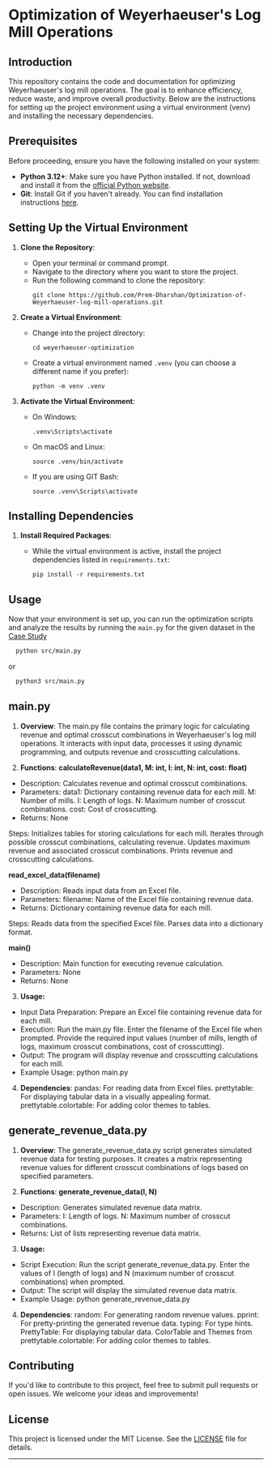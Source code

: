 # Optimization of Weyerhaeuser's Log Mill Operations

## Introduction
This repository contains the code and documentation for optimizing Weyerhaeuser's log mill operations. The goal is to enhance efficiency, reduce waste, and improve overall productivity. Below are the instructions for setting up the project environment using a virtual environment (venv) and installing the necessary dependencies.

## Prerequisites
Before proceeding, ensure you have the following installed on your system:
- **Python 3.12+**: Make sure you have Python installed. If not, download and install it from the [official Python website](https://www.python.org/downloads/).
- **Git**: Install Git if you haven't already. You can find installation instructions [here](https://git-scm.com/book/en/v2/Getting-Started-Installing-Git).

## Setting Up the Virtual Environment
1. **Clone the Repository**:
   - Open your terminal or command prompt.
   - Navigate to the directory where you want to store the project.
   - Run the following command to clone the repository:
     ```
     git clone https://github.com/Prem-Dharshan/Optimization-of-Weyerhaeuser-log-mill-operations.git
     ```

2. **Create a Virtual Environment**:
   - Change into the project directory:
     ```
     cd weyerhaeuser-optimization
     ```
   - Create a virtual environment named `.venv` (you can choose a different name if you prefer):
     ```
     python -m venv .venv
     ```

3. **Activate the Virtual Environment**:
   - On Windows:
     ```
     .venv\Scripts\activate
     ```
   - On macOS and Linux:
     ```
     source .venv/bin/activate
     ```
    - If you are using GIT Bash:
      ```
      source .venv\Scripts\activate
      ```

## Installing Dependencies
1. **Install Required Packages**:
   - While the virtual environment is active, install the project dependencies listed in `requirements.txt`:
   
     ```
     pip install -r requirements.txt
     ```

## Usage
Now that your environment is set up, you can run the optimization scripts and analyze the results by running the `main.py` for the given dataset in the [Case Study](About/Case_Study_Operations_Research_by_Hamdy_A_Taha.pdf)

```bash
  python src/main.py
```
or 

```bash
  python3 src/main.py
```

## main.py
1. **Overview**:
The main.py file contains the primary logic for calculating revenue and optimal crosscut combinations in Weyerhaeuser's log mill operations. It interacts with input data, processes it using dynamic programming, and outputs revenue and crosscutting calculations.

2. **Functions**:
**calculateRevenue(data1, M: int, I: int, N: int, cost: float)**

- Description: Calculates revenue and optimal crosscut combinations.
- Parameters:
    data1: Dictionary containing revenue data for each mill.
    M: Number of mills.
    I: Length of logs.
    N: Maximum number of crosscut combinations.
    cost: Cost of crosscutting.
- Returns: None

Steps:
Initializes tables for storing calculations for each mill.
Iterates through possible crosscut combinations, calculating revenue.
Updates maximum revenue and associated crosscut combinations.
Prints revenue and crosscutting calculations.

**read_excel_data(filename)**
- Description: Reads input data from an Excel file.
- Parameters:
   filename: Name of the Excel file containing revenue data.
- Returns: Dictionary containing revenue data for each mill.

Steps:
Reads data from the specified Excel file.
Parses data into a dictionary format.

**main()**
- Description: Main function for executing revenue calculation.
- Parameters: None
- Returns: None

3. **Usage:**
- Input Data Preparation:
    Prepare an Excel file containing revenue data for each mill.
- Execution:
    Run the main.py file.
       Enter the filename of the Excel file when prompted.
       Provide the required input values (number of mills, length of logs, maximum crosscut combinations, cost of crosscutting).
- Output:
    The program will display revenue and crosscutting calculations for each mill.
- Example Usage:
python main.py

4. **Dependencies**:
    pandas: For reading data from Excel files.
    prettytable: For displaying tabular data in a visually appealing format.
    prettytable.colortable: For adding color themes to tables.

## generate_revenue_data.py
1. **Overview**:
The generate_revenue_data.py script generates simulated revenue data for testing purposes. It creates a matrix representing revenue values for different crosscut combinations of logs based on specified parameters.

2. **Functions**:
**generate_revenue_data(I, N)**
- Description: Generates simulated revenue data matrix.
- Parameters:
   I: Length of logs.
   N: Maximum number of crosscut combinations.
- Returns: List of lists representing revenue data matrix.

3. **Usage:**
- Script Execution:
Run the script generate_revenue_data.py.
Enter the values of I (length of logs) and N (maximum number of crosscut combinations) when prompted.
- Output:
The script will display the simulated revenue data matrix.
- Example Usage:
python generate_revenue_data.py

4. **Dependencies**:
random: For generating random revenue values.
pprint: For pretty-printing the generated revenue data.
typing: For type hints.
PrettyTable: For displaying tabular data.
ColorTable and Themes from prettytable.colortable: For adding color themes to tables.


## Contributing
If you'd like to contribute to this project, feel free to submit pull requests or open issues. We welcome your ideas and improvements! 

## License
This project is licensed under the MIT License. See the [LICENSE](LICENSE) file for details.

---
